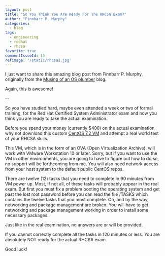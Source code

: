 ```yaml
---
layout: post
title: "So You Think You Are Ready For The RHCSA Exam?"
author: "Finnbarr P. Murphy"
categories:
  - blog
tags:
  - engineering
  - redhat
  - rhcsa
favorite: true
commentIssueId: 15
refimage: '/static/rhcsa1.jpg'
---
```


I just want to share this amazing blog post from Finnbarr P. Murphy,
originally from the [Musing of an OS plumber](http://blog.fpmurphy.com/2016/09/so-you-think-you-are-ready-for-the-rhcsa-exam.html)
blog.

Again, this is awesome!

--

So you have studied hard, maybe even attended a week or two of formal training,
for the Red Hat Certified System Administrator exam and now you think you are
ready to take the actual examination.

Before you spend your money (currently $400) on the actual examination,
why not download this custom [CentOS 7.2 VM](http://fpmurphy.com/public/RHCSA_SampleTest_1.ova)
and attempt a real world test of your RHCSA skills.

This VM, which is in the form of an OVA (Open Virtualization Archive),
will work with VMware Workstation 10 or later. Sorry, but if you want
to use the VM in other environments, you are going to have to figure
out how to do so, no support will be forthcoming from me. You will also
need network access from your host system to the default public CentOS repos.

There are twelve (12) tasks that you need to complete in 90 minutes from VM
power up. Most, if not all, of these tasks will probably appear in the real
exam. But first you must fix a problem booting the operating system and get
past the lost root password before you can read the file /TASKS which contains
the twelve tasks that you most complete. Oh, and by the way, networking and
package management are broken. You will have to get networking and package
management working in order to install some necessary packages.

Just like in the real examination, no answers are or will be provided.

If you cannot correctly complete all the tasks in 120 minutes or less.
You are absolutely NOT ready for the actual RHCSA exam.

Good luck!
